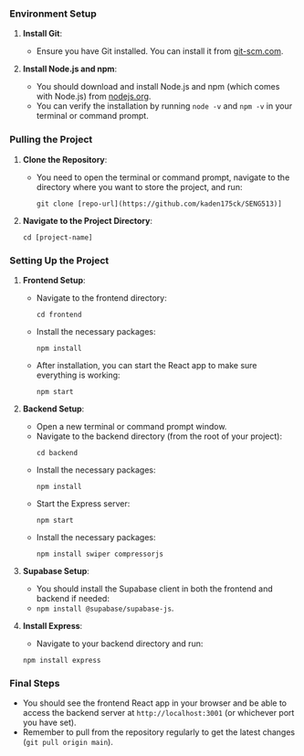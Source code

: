 ### Environment Setup

1. **Install Git**:

   - Ensure you have Git installed. You can install it from [git-scm.com](https://git-scm.com/).

2. **Install Node.js and npm**:
   - You should download and install Node.js and npm (which comes with Node.js) from [nodejs.org](https://nodejs.org/).
   - You can verify the installation by running `node -v` and `npm -v` in your terminal or command prompt.

### Pulling the Project

1. **Clone the Repository**:

   - You need to open the terminal or command prompt, navigate to the directory where you want to store the project, and run:
     ```
     git clone [repo-url](https://github.com/kaden175ck/SENG513)]
     ```

2. **Navigate to the Project Directory**:
   ```
   cd [project-name]
   ```

### Setting Up the Project

1. **Frontend Setup**:

   - Navigate to the frontend directory:
     ```
     cd frontend
     ```
   - Install the necessary packages:
     ```
     npm install
     ```
   - After installation, you can start the React app to make sure everything is working:
     ```
     npm start
     ```

2. **Backend Setup**:

   - Open a new terminal or command prompt window.
   - Navigate to the backend directory (from the root of your project):
     ```
     cd backend
     ```
   - Install the necessary packages:
     ```
     npm install
     ```
   - Start the Express server:
     ```
     npm start
     ```
   - Install the necessary packages:
     ```
     npm install swiper compressorjs
     ```

3. **Supabase Setup**:

   - You should install the Supabase client in both the frontend and backend if needed:
   - `npm install @supabase/supabase-js`.

4. **Install Express**:

   - Navigate to your backend directory and run:

   ```
   npm install express
   ```

### Final Steps

- You should see the frontend React app in your browser and be able to access the backend server at `http://localhost:3001` (or whichever port you have set).
- Remember to pull from the repository regularly to get the latest changes (`git pull origin main`).

